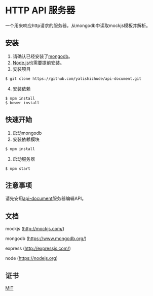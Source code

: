 # HTTP API 服务器

一个用来响应http请求的服务器，从mongodb中读取mockjs模板并解析。

## 安装

1. 请确认已经安装了[mongodb](https://www.mongodb.org/)。
2. [Node.js](https://nodejs.org)也需要提前安装。
3. 安装项目
```
$ git clone https://github.com/yalishizhude/api-document.git
```
4. 安装依赖
```
$ npm install
$ bower install
```

## 快速开始

1. 启动mongodb
2. 安装依赖模块

```
$ npm install
```

3. 启动服务器

```
$ npm start
```

## 注意事项

请先安用[api-document](https://github.com/yalishizhude/api-document)服务器编辑API。

## 文档

mockjs (http://mockjs.com/)

mongodb (https://www.mongodb.org/)

express (http://expressjs.com/)

node (https://nodejs.org)

## 证书

  [MIT](LICENSE)